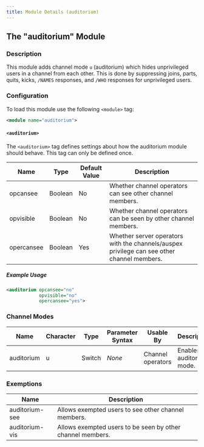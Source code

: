 ```yaml
---
title: Module Details (auditorium)
---
```


## The "auditorium" Module

### Description

This module adds channel mode `u` (auditorium) which hides unprivileged users in a channel from each other. This is done by suppressing joins, parts, quits, kicks, `/NAMES` responses, and `/WHO` responses for unprivileged users.

### Configuration

To load this module use the following `<module>` tag:

```xml
<module name="auditorium">
```

#### `<auditorium>`

The `<auditorium>` tag defines settings about how the auditorium module should behave. This tag can only be defined once.

Name       | Type    | Default Value | Description
---------- | ------- | ------------- | -----------
opcansee   | Boolean | No            | Whether channel operators can see other channel members.
opvisible  | Boolean | No            | Whether channel operators can be seen by other channel members.
opercansee | Boolean | Yes           | Whether server operators with the channels/auspex privilege can see other channel members.

##### Example Usage

```xml
<auditorium opcansee="no"
            opvisible="no"
            opercansee="yes">
```

### Channel Modes

Name       | Character | Type   | Parameter Syntax | Usable By         | Description
---------- | --------- | ------ | ---------------- | ----------------- | -----------
auditorium | u         | Switch | *None*           | Channel operators | Enables auditorium mode.

### Exemptions

Name           | Description
-------------- | -----------
auditorium-see | Allows exempted users to see other channel members.
auditorium-vis | Allows exempted users to be seen by other channel members.
